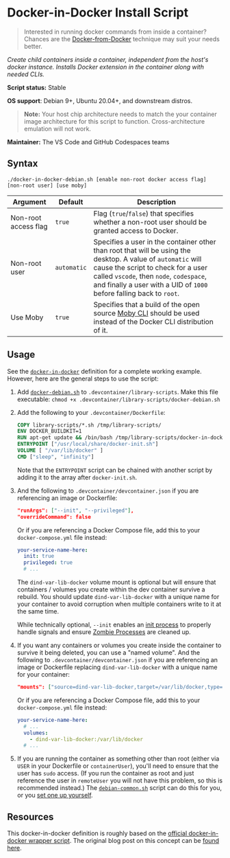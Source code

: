 # Docker-in-Docker Install Script

> Interested in running docker commands from inside a container?  Chances are the [Docker-from-Docker](./docker.md) technique may suit your needs better.

*Create child containers _inside_ a container, independent from the host's docker instance. Installs Docker extension in the container along with needed CLIs.* 

**Script status:** Stable

**OS support**: Debian 9+, Ubuntu 20.04+, and downstream distros.

> **Note:** Your host chip architecture needs to match the your container image architecture for this script to function. Cross-architecture emulation will not work.

**Maintainer:** The VS Code and GitHub Codespaces teams

## Syntax

```text
./docker-in-docker-debian.sh [enable non-root docker access flag] [non-root user] [use moby]
```

|Argument|Default|Description|
|--------|-------|-----------|
|Non-root access flag|`true`| Flag (`true`/`false`) that specifies whether a non-root user should be granted access to Docker.|
|Non-root user|`automatic`| Specifies a user in the container other than root that will be using the desktop. A value of `automatic` will cause the script to check for a user called `vscode`, then `node`, `codespace`, and finally a user with a UID of `1000` before falling back to `root`. |
|Use Moby|`true`| Specifies that a build of the open source [Moby CLI](https://github.com/moby/moby/tree/master/cli) should be used instead of the Docker CLI distribution of it. |

## Usage

See the [`docker-in-docker`](../../containers/docker-in-docker) definition for a complete working example. However, here are the general steps to use the script:

1. Add [`docker-debian.sh`](../docker-debian.sh) to `.devcontainer/library-scripts`. Make this file executable: `chmod +x .devcontainer/library-scripts/docker-debian.sh`

2. Add the following to your `.devcontainer/Dockerfile`:

    ```Dockerfile
    COPY library-scripts/*.sh /tmp/library-scripts/
    ENV DOCKER_BUILDKIT=1
    RUN apt-get update && /bin/bash /tmp/library-scripts/docker-in-docker-debian.sh
    ENTRYPOINT ["/usr/local/share/docker-init.sh"]
    VOLUME [ "/var/lib/docker" ]
    CMD ["sleep", "infinity"]
    ```

    Note that the `ENTRYPOINT` script can be chained with another script by adding it to the array after `docker-init.sh`.

3. And the following to `.devcontainer/devcontainer.json` if you are referencing an image or Dockerfile:

    ```json
    "runArgs": ["--init", "--privileged"],
    "overrideCommand": false
    ```

    Or if you are referencing a Docker Compose file, add this to your `docker-compose.yml` file instead:

    ```yaml
    your-service-name-here:
      init: true 
      privileged: true
      # ...
    ```

    The `dind-var-lib-docker` volume mount is optional but will ensure that containers / volumes you create within the dev container survive a rebuild. You should update `dind-var-lib-docker` with a unique name for your container to avoid corruption when multiple containers write to it at the same time.

    While technically optional, `--init` enables an [init process](https://docs.docker.com/engine/reference/run/#specify-an-init-process) to properly handle signals and ensure [Zombie Processes](https://en.wikipedia.org/wiki/Zombie_process) are cleaned up. 

4. If you want any containers or volumes you create inside the container to survive it being deleted, you can use a "named volume". And the following to `.devcontainer/devcontainer.json` if you are referencing an image or Dockerfile replacing `dind-var-lib-docker` with a unique name for your container:

    ```json
    "mounts": ["source=dind-var-lib-docker,target=/var/lib/docker,type=volume"]
    ```

    Or if you are referencing a Docker Compose file, add this to your `docker-compose.yml` file instead:

    ```yaml
    your-service-name-here:
      # ...
      volumes:
        - dind-var-lib-docker:/var/lib/docker
      # ...
    ```

5. If you are running the container as something other than root (either via `USER` in your Dockerfile or `containerUser`), you'll need to ensure that the user has `sudo` access. (If you run the container as root and just reference the user in `remoteUser` you will not have this problem, so this is recommended instead.) The [`debian-common.sh`](common.md) script can do this for you, or you [set one up yourself](https://aka.ms/vscode-remote/containers/non-root).

## Resources

This docker-in-docker definition is roughly based on the [official docker-in-docker wrapper script](https://github.com/moby/moby/blob/master/hack/dind).  The original blog post on this concept can be [found here](https://blog.docker.com/2013/09/docker-can-now-run-within-docker/).